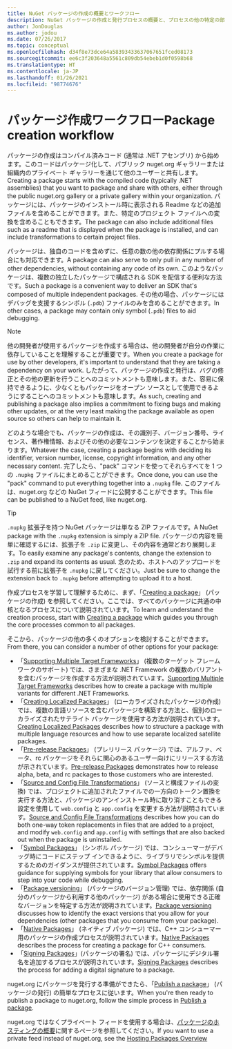 ```yaml
---
title: NuGet パッケージの作成の概要とワークフロー
description: NuGet パッケージの作成と発行プロセスの概要と、プロセスの他の特定の部分へのリンク。
author: JonDouglas
ms.author: jodou
ms.date: 07/26/2017
ms.topic: conceptual
ms.openlocfilehash: d34f8e73dce64a58393433637067651fced08173
ms.sourcegitcommit: ee6c3f203648a5561c809db54ebeb1d0f0598b68
ms.translationtype: HT
ms.contentlocale: ja-JP
ms.lasthandoff: 01/26/2021
ms.locfileid: "98774676"
---
```

# <a name="package-creation-workflow"></a><span data-ttu-id="8701b-103">パッケージ作成ワークフロー</span><span class="sxs-lookup"><span data-stu-id="8701b-103">Package creation workflow</span></span>

<span data-ttu-id="8701b-104">パッケージの作成はコンパイル済みコード (通常は .NET アセンブリ) から始めます。このコードはパッケージ化して、パブリック nuget.org ギャラリーまたは組織内のプライベート ギャラリーを通じて他のユーザーと共有します。</span><span class="sxs-lookup"><span data-stu-id="8701b-104">Creating a package starts with the compiled code (typically .NET assemblies) that you want to package and share with others, either through the public nuget.org gallery or a private gallery within your organization.</span></span> <span data-ttu-id="8701b-105">パッケージには、パッケージのインストール時に表示される Readme などの追加ファイルを含めることができます。また、特定のプロジェクト ファイルへの変換を含めることもできます。</span><span class="sxs-lookup"><span data-stu-id="8701b-105">The package can also include additional files such as a readme that is displayed when the package is installed, and can include transformations to certain project files.</span></span>

<span data-ttu-id="8701b-106">パッケージは、独自のコードを含めずに、任意の数の他の依存関係にプルする場合にも対応できます。</span><span class="sxs-lookup"><span data-stu-id="8701b-106">A package can also serve to only pull in any number of other dependencies, without containing any code of its own.</span></span> <span data-ttu-id="8701b-107">このようなパッケージは、複数の独立したパッケージで構成される SDK を配信する便利な方法です。</span><span class="sxs-lookup"><span data-stu-id="8701b-107">Such a package is a convenient way to deliver an SDK that's composed of multiple independent packages.</span></span> <span data-ttu-id="8701b-108">その他の場合、パッケージにはデバッグを支援するシンボル (`.pdb`) ファイルのみを含めることができます。</span><span class="sxs-lookup"><span data-stu-id="8701b-108">In other cases, a package may contain only symbol (`.pdb`) files to aid debugging.</span></span>

> [!Note]
> <span data-ttu-id="8701b-109">他の開発者が使用するパッケージを作成する場合は、他の開発者が自分の作業に依存していることを理解することが重要です。</span><span class="sxs-lookup"><span data-stu-id="8701b-109">When you create a package for use by other developers, it's important to understand that they are taking a dependency on your work.</span></span> <span data-ttu-id="8701b-110">したがって、パッケージの作成と発行は、バグの修正とその他の更新を行うことへのコミットメントも意味します。また、容易に保持できるように、少なくともパッケージをオープン ソースとして使用できるようにすることへのコミットメントも意味します。</span><span class="sxs-lookup"><span data-stu-id="8701b-110">As such, creating and publishing a package also implies a commitment to fixing bugs and making other updates, or at the very least making the package available as open source so others can help to maintain it.</span></span>

<span data-ttu-id="8701b-111">どのような場合でも、パッケージの作成は、その識別子、バージョン番号、ライセンス、著作権情報、およびその他の必要なコンテンツを決定することから始まります。</span><span class="sxs-lookup"><span data-stu-id="8701b-111">Whatever the case, creating a package begins with deciding its identifier, version number, license, copyright information, and any other necessary content.</span></span> <span data-ttu-id="8701b-112">完了したら、"pack" コマンドを使ってそれらすべてを 1 つの `.nupkg` ファイルにまとめることができます。</span><span class="sxs-lookup"><span data-stu-id="8701b-112">Once done, you can use the "pack" command to put everything together into a `.nupkg` file.</span></span> <span data-ttu-id="8701b-113">このファイルは、nuget.org などの NuGet フィードに公開することができます。</span><span class="sxs-lookup"><span data-stu-id="8701b-113">This file can be published to a NuGet feed, like nuget.org.</span></span>

> [!Tip]
> <span data-ttu-id="8701b-114">`.nupkg` 拡張子を持つ NuGet パッケージは単なる ZIP ファイルです。</span><span class="sxs-lookup"><span data-stu-id="8701b-114">A NuGet package with the `.nupkg` extension is simply a ZIP file.</span></span> <span data-ttu-id="8701b-115">パッケージの内容を簡単に確認するには、拡張子を `.zip` に変更し、その内容を通常どおり展開します。</span><span class="sxs-lookup"><span data-stu-id="8701b-115">To easily examine any package's contents, change the extension to `.zip` and expand its contents as usual.</span></span> <span data-ttu-id="8701b-116">念のため、ホストへのアップロードを試行する前に拡張子を `.nupkg` に戻してください。</span><span class="sxs-lookup"><span data-stu-id="8701b-116">Just be sure to change the extension back to `.nupkg` before attempting to upload it to a host.</span></span>

<span data-ttu-id="8701b-117">作成プロセスを学習して理解するために、まず、「[Creating a package](../create-packages/creating-a-package.md)」 (パッケージの作成) を参照してください。ここでは、すべてのパッケージに共通の中核となるプロセスについて説明されています。</span><span class="sxs-lookup"><span data-stu-id="8701b-117">To learn and understand the creation process, start with [Creating a package](../create-packages/creating-a-package.md) which guides you through the core processes common to all packages.</span></span>

<span data-ttu-id="8701b-118">そこから、パッケージの他の多くのオプションを検討することができます。</span><span class="sxs-lookup"><span data-stu-id="8701b-118">From there, you can consider a number of other options for your package:</span></span>

- <span data-ttu-id="8701b-119">「[Supporting Multiple Target Frameworks](../create-packages/supporting-multiple-target-frameworks.md)」 (複数のターゲット フレームワークのサポート) では、さまざまな .NET Framework の複数のバリアントを含むパッケージを作成する方法が説明されています。</span><span class="sxs-lookup"><span data-stu-id="8701b-119">[Supporting Multiple Target Frameworks](../create-packages/supporting-multiple-target-frameworks.md) describes how to create a package with multiple variants for different .NET Frameworks.</span></span>
- <span data-ttu-id="8701b-120">「[Creating Localized Packages](../create-packages/creating-localized-packages.md)」 (ローカライズされたパッケージの作成) では、複数の言語リソースを含むパッケージを構築する方法と、個別のローカライズされたサテライト パッケージを使用する方法が説明されています。</span><span class="sxs-lookup"><span data-stu-id="8701b-120">[Creating Localized Packages](../create-packages/creating-localized-packages.md) describes how to structure a package with multiple language resources and how to use separate localized satellite packages.</span></span>
- <span data-ttu-id="8701b-121">「[Pre-release Packages](../create-packages/prerelease-packages.md)」 (プレリリース パッケージ) では、アルファ、ベータ、rc パッケージをそれらに関心のあるユーザー向けにリリースする方法が示されています。</span><span class="sxs-lookup"><span data-stu-id="8701b-121">[Pre-release Packages](../create-packages/prerelease-packages.md) demonstrates how to release alpha, beta, and rc packages to those customers who are interested.</span></span>
- <span data-ttu-id="8701b-122">「[Source and Config File Transformations](../create-packages/source-and-config-file-transformations.md)」 (ソースと構成ファイルの変換) では、プロジェクトに追加されたファイルでの一方向のトークン置換を実行する方法と、パッケージのアンインストール時に取り消すこともできる設定を使用して `web.config` と `app.config` を変更する方法が説明されています。</span><span class="sxs-lookup"><span data-stu-id="8701b-122">[Source and Config File Transformations](../create-packages/source-and-config-file-transformations.md) describes how you can do both one-way token replacements in files that are added to a project, and modify `web.config` and `app.config` with settings that are also backed out when the package is uninstalled.</span></span>
- <span data-ttu-id="8701b-123">「[Symbol Packages](../create-packages/symbol-packages-snupkg.md)」 (シンボル パッケージ) では、コンシューマーがデバッグ時にコードにステップ インできるように、ライブラリでシンボルを提供するためのガイダンスが提供されています。</span><span class="sxs-lookup"><span data-stu-id="8701b-123">[Symbol Packages](../create-packages/symbol-packages-snupkg.md) offers guidance for supplying symbols for your library that allow consumers to step into your code while debugging.</span></span>
- <span data-ttu-id="8701b-124">「[Package versioning](../concepts/package-versioning.md)」 (パッケージのバージョン管理) では、依存関係 (自分のパッケージから利用する他のパッケージ) がある場合に使用できる正確なバージョンを特定する方法が説明されています。</span><span class="sxs-lookup"><span data-stu-id="8701b-124">[Package versioning](../concepts/package-versioning.md) discusses how to identify the exact versions that you allow for your dependencies (other packages that you consume from your package).</span></span>
- <span data-ttu-id="8701b-125">「[Native Packages](../guides/native-packages.md)」 (ネイティブ パッケージ) では、C++ コンシューマー用のパッケージの作成プロセスが説明されています。</span><span class="sxs-lookup"><span data-stu-id="8701b-125">[Native Packages](../guides/native-packages.md) describes the process for creating a package for C++ consumers.</span></span>
- <span data-ttu-id="8701b-126">「[Signing Packages](../create-packages/sign-a-package.md)」(パッケージの署名) では、パッケージにデジタル署名を追加するプロセスが説明されています。</span><span class="sxs-lookup"><span data-stu-id="8701b-126">[Signing Packages](../create-packages/sign-a-package.md) describes the process for adding a digital signature to a package.</span></span>

<span data-ttu-id="8701b-127">nuget.org にパッケージを発行する準備ができたら、「[Publish a package](../nuget-org/publish-a-package.md)」 (パッケージの発行) の簡単なプロセスに従います。</span><span class="sxs-lookup"><span data-stu-id="8701b-127">When you're then ready to publish a package to nuget.org, follow the simple process in [Publish a package](../nuget-org/publish-a-package.md).</span></span>

<span data-ttu-id="8701b-128">nuget.org ではなくプライベート フィードを使用する場合は、[パッケージのホスティングの概要](../hosting-packages/overview.md)に関するページを参照してください。</span><span class="sxs-lookup"><span data-stu-id="8701b-128">If you want to use a private feed instead of nuget.org, see the [Hosting Packages Overview](../hosting-packages/overview.md)</span></span>
